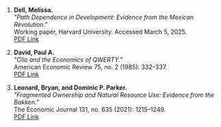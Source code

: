 1. **Dell, Melissa.**  
   *"Path Dependence in Development: Evidence from the Mexican Revolution."*  
   Working paper, Harvard University. Accessed March 5, 2025.  
   [PDF Link](https://scholar.harvard.edu/dell/publications/path-dependence-development-evidence-mexican-revolution)  

2. **David, Paul A.**  
   *"Clio and the Economics of QWERTY."*  
   American Economic Review 75, no. 2 (1985): 332–337.  
   [PDF Link](https://www.jstor.org/stable/pdf/1805621.pdf)  

3. **Leonard, Bryan, and Dominic P. Parker.**  
   *"Fragmented Ownership and Natural Resource Use: Evidence from the Bakken."*  
   The Economic Journal 131, no. 635 (2021): 1215–1249.  
   [PDF Link](https://academic.oup.com/ej/article/131/635/1215/5903702)  
